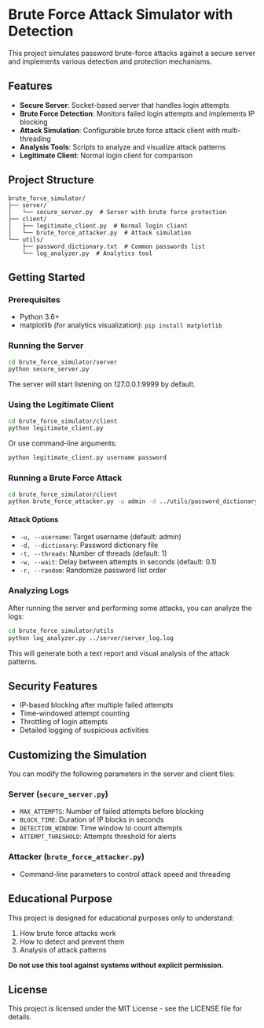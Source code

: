 # Brute Force Attack Simulator with Detection

This project simulates password brute-force attacks against a secure server and implements various detection and protection mechanisms.

## Features

- **Secure Server**: Socket-based server that handles login attempts
- **Brute Force Detection**: Monitors failed login attempts and implements IP blocking
- **Attack Simulation**: Configurable brute force attack client with multi-threading
- **Analysis Tools**: Scripts to analyze and visualize attack patterns
- **Legitimate Client**: Normal login client for comparison

## Project Structure

```
brute_force_simulator/
├── server/
│   └── secure_server.py  # Server with brute force protection
├── client/
│   ├── legitimate_client.py  # Normal login client
│   └── brute_force_attacker.py  # Attack simulation
└── utils/
    ├── password_dictionary.txt  # Common passwords list
    └── log_analyzer.py  # Analytics tool
```

## Getting Started

### Prerequisites

- Python 3.6+
- matplotlib (for analytics visualization): `pip install matplotlib`

### Running the Server

```bash
cd brute_force_simulator/server
python secure_server.py
```

The server will start listening on 127.0.0.1:9999 by default.

### Using the Legitimate Client

```bash
cd brute_force_simulator/client
python legitimate_client.py
```

Or use command-line arguments:

```bash
python legitimate_client.py username password
```

### Running a Brute Force Attack

```bash
cd brute_force_simulator/client
python brute_force_attacker.py -u admin -d ../utils/password_dictionary.txt
```

#### Attack Options

- `-u, --username`: Target username (default: admin)
- `-d, --dictionary`: Password dictionary file
- `-t, --threads`: Number of threads (default: 1)
- `-w, --wait`: Delay between attempts in seconds (default: 0.1)
- `-r, --random`: Randomize password list order

### Analyzing Logs

After running the server and performing some attacks, you can analyze the logs:

```bash
cd brute_force_simulator/utils
python log_analyzer.py ../server/server_log.log
```

This will generate both a text report and visual analysis of the attack patterns.

## Security Features

- IP-based blocking after multiple failed attempts
- Time-windowed attempt counting
- Throttling of login attempts
- Detailed logging of suspicious activities

## Customizing the Simulation

You can modify the following parameters in the server and client files:

### Server (`secure_server.py`)
- `MAX_ATTEMPTS`: Number of failed attempts before blocking
- `BLOCK_TIME`: Duration of IP blocks in seconds
- `DETECTION_WINDOW`: Time window to count attempts
- `ATTEMPT_THRESHOLD`: Attempts threshold for alerts

### Attacker (`brute_force_attacker.py`)
- Command-line parameters to control attack speed and threading

## Educational Purpose

This project is designed for educational purposes only to understand:
1. How brute force attacks work
2. How to detect and prevent them
3. Analysis of attack patterns

**Do not use this tool against systems without explicit permission.**

## License

This project is licensed under the MIT License - see the LICENSE file for details.
